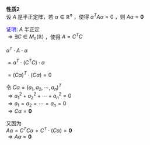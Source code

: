 **性质2**  
设 $A$ 是半正定阵，若 $\alpha\in\mathbb{R}^n$ ，使得 $\alpha^TA\alpha=0$ ，则 $A\alpha=\mathbf0$  
  
<font color=blue>证明</font>:  $A$ 半正定  
 $\Rightarrow\exists C\in M_n(\mathbb{R})$ ，使得 $A=C^TC$  
  
 $\alpha^T\cdot A\cdot\alpha$  
  
 $=\alpha^T\cdot(C^TC)\cdot\alpha$  
  
 $=(C\alpha)^T\cdot(C\alpha)=0$  
  
令 $C\alpha=(a_1,a_2,\cdots,a_n)^T$  
 $\Rightarrow a_1^2+a_2^2+\cdots+a_n^2=0$  
 $\Rightarrow a_1=a_2=\cdots=a_n=0$  
 $\Rightarrow C\alpha=\mathbf0$  
  
又因为  
 $A\alpha=C^TC\alpha=C^T\cdot(C\alpha)=\mathbf0$  
 $\Rightarrow A\alpha=\mathbf0$  
